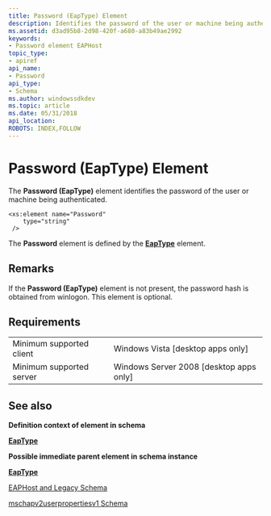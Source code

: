 ```yaml
---
title: Password (EapType) Element
description: Identifies the password of the user or machine being authenticated.
ms.assetid: d3ad95b8-2d98-420f-a680-a83b49ae2992
keywords:
- Password element EAPHost
topic_type:
- apiref
api_name:
- Password
api_type:
- Schema
ms.author: windowssdkdev
ms.topic: article
ms.date: 05/31/2018
api_location: 
ROBOTS: INDEX,FOLLOW
---
```


# Password (EapType) Element

The **Password (EapType)** element identifies the password of the user or machine being authenticated.

``` syntax
<xs:element name="Password"
    type="string"
 />
```

The **Password** element is defined by the [**EapType**](mschapv2userpropertiesv1schema-eaptype-element.md) element.

## Remarks

If the **Password (EapType)** element is not present, the password hash is obtained from winlogon. This element is optional.

## Requirements



|                                     |                                                      |
|-------------------------------------|------------------------------------------------------|
| Minimum supported client<br/> | Windows Vista \[desktop apps only\]<br/>       |
| Minimum supported server<br/> | Windows Server 2008 \[desktop apps only\]<br/> |



## See also

<dl> <dt>

**Definition context of element in schema**
</dt> <dt>

[**EapType**](mschapv2userpropertiesv1schema-eaptype-element.md)
</dt> <dt>

**Possible immediate parent element in schema instance**
</dt> <dt>

[**EapType**](mschapv2userpropertiesv1schema-eaptype-element.md)
</dt> <dt>

[EAPHost and Legacy Schema](eaphost-schemas.md)
</dt> <dt>

[mschapv2userpropertiesv1 Schema](mschapv2userpropertiesv1schema-schema.md)
</dt> </dl>

 

 






